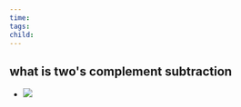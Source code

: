 ```yaml
---
time: 
tags: 
child:
---
```

## what is two's complement subtraction
- ![](https://i.imgur.com/IW61PYX.png)
